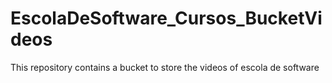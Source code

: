 # EscolaDeSoftware_Cursos_BucketVideos
This repository contains a bucket to store the videos of escola de software
